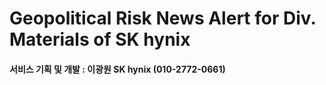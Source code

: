 # Geopolitical Risk News Alert for Div. Materials of SK hynix

#### 서비스 기획 및 개발 : 이광원 SK hynix (010-2772-0661)
